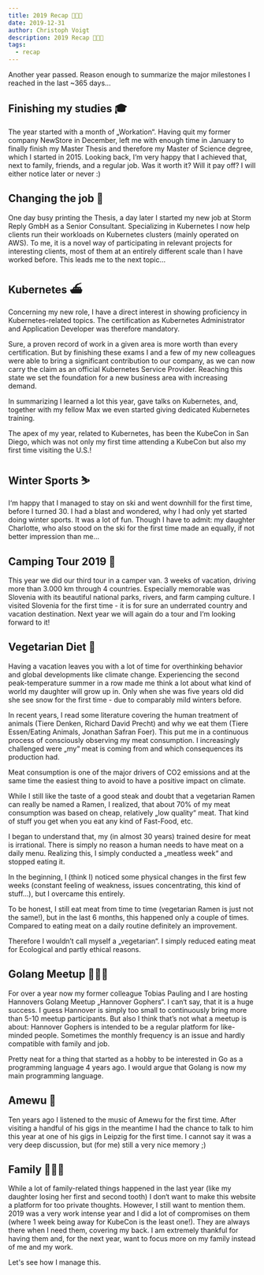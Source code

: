 ```yaml
---
title: 2019 Recap 💫💥✨
date: 2019-12-31
author: Christoph Voigt
description: 2019 Recap 💫💥✨
tags:
  - recap
---
```


Another year passed. Reason enough to summarize the major milestones I reached in the last ~365 days...

## Finishing my studies 🎓

The year started with a month of „Workation“. Having quit my former company NewStore in December, left me with enough time in January to finally finish my Master Thesis and therefore my Master of Science degree, which I started in 2015. Looking back, I‘m very happy that I achieved that, next to family, friends, and a regular job. Was it worth it? Will it pay off? I will either notice later or never :)

## Changing the job 💼

One day busy printing the Thesis, a day later I started my new job at Storm Reply GmbH as a Senior Consultant. Specializing in Kubernetes I now help clients run their workloads on Kubernetes clusters (mainly operated on AWS). To me, it is a novel way of participating in relevant projects for interesting clients, most of them at an entirely different scale than I have worked before. This leads me to the next topic...

## Kubernetes ⛴

Concerning my new role, I have a direct interest in showing proficiency in Kubernetes-related topics. The certification as Kubernetes Administrator and Application Developer was therefore mandatory.

Sure, a proven record of work in a given area is more worth than every certification. But by finishing these exams I and a few of my new colleagues were able to bring a significant contribution to our company, as we can now carry the claim as an official Kubernetes Service Provider. Reaching this state we set the foundation for a new business area with increasing demand.

In summarizing I learned a lot this year, gave talks on Kubernetes, and, together with my fellow Max we even started giving dedicated Kubernetes training.

The apex of my year, related to Kubernetes, has been the KubeCon in San Diego, which was not only my first time attending a KubeCon but also my first time visiting the U.S.!

## Winter Sports ⛷

I‘m happy that I managed to stay on ski and went downhill for the first time, before I turned 30. I had a blast and wondered, why I had only yet started doing winter sports. It was a lot of fun. Though I have to admit: my daughter Charlotte, who also stood on the ski for the first time made an equally, if not better impression than me...

## Camping Tour 2019 🚐

This year we did our third tour in a camper van. 3 weeks of vacation, driving more than 3.000 km through 4 countries. Especially memorable was Slovenia with its beautiful national parks, rivers, and farm camping culture. I visited Slovenia for the first time - it is for sure an underrated country and vacation destination. Next year we will again do a tour and I‘m looking forward to it!

## Vegetarian Diet 🌱

Having a vacation leaves you with a lot of time for overthinking behavior and global developments like climate change. Experiencing the second peak-temperature summer in a row made me think a lot about what kind of world my daughter will grow up in. Only when she was five years old did she see snow for the first time - due to comparably mild winters before.

In recent years, I read some literature covering the human treatment of animals (Tiere Denken, Richard David Precht) and why we eat them (Tiere Essen/Eating Animals, Jonathan Safran Foer). This put me in a continuous process of consciously observing my meat consumption. I increasingly challenged were „my“ meat is coming from and which consequences its production had.

Meat consumption is one of the major drivers of CO2 emissions and at the same time the easiest thing to avoid to have a positive impact on climate.

While I still like the taste of a good steak and doubt that a vegetarian Ramen can really be named a Ramen, I realized, that about 70% of my meat consumption was based on cheap, relatively „low quality“ meat. That kind of stuff you get when you eat any kind of Fast-Food, etc.

I began to understand that, my (in almost 30 years) trained desire for meat is irrational. There is simply no reason a human needs to have meat on a daily menu. Realizing this, I simply conducted a „meatless week“ and stopped eating it.

In the beginning, I (think I) noticed some physical changes in the first few weeks (constant feeling of weakness, issues concentrating, this kind of stuff...), but I overcame this entirely.

To be honest, I still eat meat from time to time (vegetarian Ramen is just not the same!), but in the last 6 months, this happened only a couple of times. Compared to eating meat on a daily routine definitely an improvement.

Therefore I wouldn’t call myself a „vegetarian“. I simply reduced eating meat for Ecological and partly ethical reasons.

## Golang Meetup 👨🏻‍💻

For over a year now my former colleague Tobias Pauling and I are hosting Hannovers Golang Meetup „Hannover Gophers“. I can‘t say, that it is a huge success. I guess Hannover is simply too small to continuously bring more than 5-10 meetup participants. But also I think that’s not what a meetup is about: Hannover Gophers is intended to be a regular platform for like-minded people. Sometimes the monthly frequency is an issue and hardly compatible with family and job.

Pretty neat for a thing that started as a hobby to be interested in Go as a programming language 4 years ago. I would argue that Golang is now my main programming language.

## Amewu 🎤

Ten years ago I listened to the music of Amewu for the first time. After visiting a handful of his gigs in the meantime I had the chance to talk to him this year at one of his gigs in Leipzig for the first time. I cannot say it was a very deep discussion, but (for me) still a very nice memory ;)

## Family 👨‍👩‍👧

While a lot of family-related things happened in the last year (like my daughter losing her first and second tooth) I don‘t want to make this website a platform for too private thoughts. However, I still want to mention them. 2019 was a very work intense year and I did a lot of compromises on them (where 1 week being away for KubeCon is the least one!). They are always there when I need them, covering my back. I am extremely thankful for having them and, for the next year, want to focus more on my family instead of me and my work.

Let's see how I manage this.